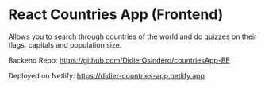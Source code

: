 # React Countries App (Frontend)
Allows you to search through countries of the world and do quizzes on their flags, capitals and population size. 

Backend Repo: https://github.com/DidierOsindero/countriesApp-BE

Deployed on Netlify: https://didier-countries-app.netlify.app
